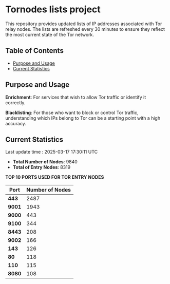 # Tornodes lists project

This repository provides updated lists of IP addresses associated with Tor relay nodes. The lists are refreshed every 30 minutes to ensure they reflect the most current state of the Tor network.

## Table of Contents

- [Purpose and Usage](#purpose-and-usage)
- [Current Statistics](#current-statistics)


## Purpose and Usage

**Enrichment**: For services that wish to allow Tor traffic or identify it correctly.

**Blacklisting**: For those who want to block or control Tor traffic, understanding which IPs belong to Tor can be a starting point with a high accuracy.

## Current Statistics

Last update time : 2025-03-17 17:30:11 UTC

- **Total Number of Nodes**: 9840
- **Total of Entry Nodes**: 8319

**TOP 10 PORTS USED FOR TOR ENTRY NODES**

| **Port** | **Number of Nodes** |
|------|-----------------|
| **443**   | 2487  |
| **9001**   | 1943  |
| **9000**   | 443  |
| **9100**   | 344  |
| **8443**   | 208  |
| **9002**   | 166  |
| **143**   | 126  |
| **80**   | 118  |
| **110**   | 115  |
| **8080**   | 108  |


